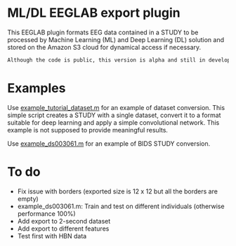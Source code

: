 # ML/DL EEGLAB export plugin

This EEGLAB plugin formats EEG data contained in a STUDY to be processed by Machine Learning (ML) and Deep Learning (DL) solution and stored on the Amazon S3 cloud for dynamical access if necessary. 

```diff
Although the code is public, this version is alpha and still in development. Use at your own risk.
```

# Examples

Use [example_tutorial_dataset.m](example_tutorial_dataset.m) for an example of dataset conversion. This simple script creates a STUDY with a single dataset, convert it to a format suitable for deep learning and apply a simple convolutional network. This example is not supposed to provide meaningful results.

Use [example_ds003061.m](example_ds003061.m) for an example of BIDS STUDY conversion.

# To do

- Fix issue with borders (exported size is 12 x 12 but all the borders are empty)
- example_ds003061.m: Train and test on different individuals (otherwise performance 100%)
- Add export to 2-second dataset
- Add export to different features
- Test first with HBN data
